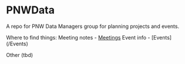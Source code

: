 # PNWData
A repo for PNW Data Managers group for planning projects and events.

Where to find things:
Meeting notes - [Meetings](/Meetings)
Event info - [Events] (/Events)

Other (tbd)
